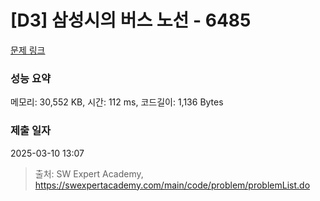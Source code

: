 # [D3] 삼성시의 버스 노선 - 6485 

[문제 링크](https://swexpertacademy.com/main/code/problem/problemDetail.do?contestProbId=AWczm7QaACgDFAWn) 

### 성능 요약

메모리: 30,552 KB, 시간: 112 ms, 코드길이: 1,136 Bytes

### 제출 일자

2025-03-10 13:07



> 출처: SW Expert Academy, https://swexpertacademy.com/main/code/problem/problemList.do